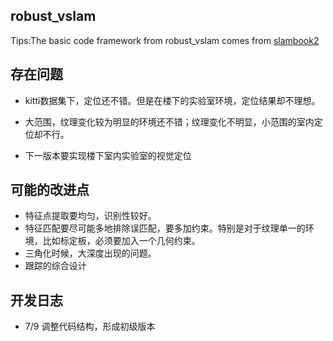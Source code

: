 ## robust_vslam 
Tips:The basic code framework from robust_vslam comes from [slambook2](https://github.com/gaoxiang12/slambook2)

## 存在问题

- kitti数据集下，定位还不错。但是在楼下的实验室环境，定位结果却不理想。

- 大范围，纹理变化较为明显的环境还不错；纹理变化不明显，小范围的室内定位却不行。

- 下一版本要实现楼下室内实验室的视觉定位

## 可能的改进点

- 特征点提取要均匀，识别性较好。
- 特征匹配要尽可能多地排除误匹配，要多加约束。特别是对于纹理单一的环境，比如标定板，必须要加入一个几何约束。
- 三角化时候，大深度出现的问题。
- 跟踪的综合设计

## 开发日志

- 7/9 调整代码结构，形成初级版本

